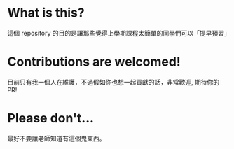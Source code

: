 # What is this?

這個 repository 的目的是讓那些覺得上學期課程太簡單的同學們可以「提早預習」

# Contributions are welcomed!

目前只有我一個人在維護，不過假如你也想一起貢獻的話，非常歡迎, 期待你的 PR!

# Please don't...

最好不要讓老師知道有這個鬼東西。
